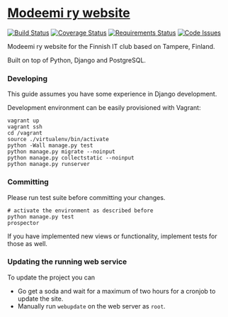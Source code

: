 # [Modeemi ry website](https://www.modeemi.fi)

[![Build Status](https://travis-ci.org/modeemi/intternetvelho.svg?branch=master)](https://travis-ci.org/modeemi/intternetvelho)
[![Coverage Status](https://coveralls.io/repos/modeemi/intternetvelho/badge.svg?branch=master)](https://coveralls.io/r/modeemi/intternetvelho?branch=master)
[![Requirements Status](https://requires.io/github/modeemi/intternetvelho/requirements.svg?branch=master)](https://requires.io/github/modeemi/intternetvelho/requirements/?branch=master)
[![Code Issues](https://www.quantifiedcode.com/api/v1/project/0eee6dbb748f474196c63d03575a8d63/badge.svg)](https://www.quantifiedcode.com/app/project/0eee6dbb748f474196c63d03575a8d63)

Modeemi ry website for the Finnish IT club based on Tampere, Finland.

Built on top of Python, Django and PostgreSQL.

### Developing

This guide assumes you have some experience in Django development.

Development environment can be easily provisioned with Vagrant:

    vagrant up
    vagrant ssh
    cd /vagrant
    source ./virtualenv/bin/activate
    python -Wall manage.py test
    python manage.py migrate --noinput
    python manage.py collectstatic --noinput
    python manage.py runserver

### Committing

Please run test suite before committing your changes.

    # activate the environment as described before
    python manage.py test
    prospector

If you have implemented new views or functionality, implement tests for those as well.

### Updating the running web service

To update the project you can

- Go get a soda and wait for a maximum of two hours for a cronjob to update the site.
- Manually run `webupdate` on the web server as `root`.
